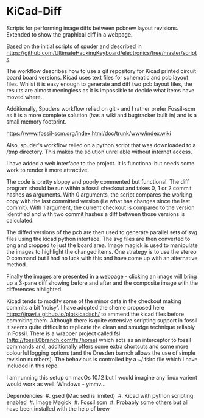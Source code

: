 # KiCad-Diff
Scripts for performing image diffs between pcbnew layout revisions. Extended to show the graphical diff in a webpage.

Based on the initial scripts of spuder and described in  https://github.com/UltimateHackingKeyboard/electronics/tree/master/scripts

The workflow describes how to use a git repository for Kicad printed circuit board board versions. Kicad uses text files for schematic and pcb layout files. Whilst it is easy enough to generate and diff two pcb layout files, the results are almost meningless as it is impossible to decide what items have moved where.

Additionally, Spuders workflow relied on git - and I rather prefer Fossil-scm as it is a more complete solution (has a wiki and bugtracker built in) and is a small memory footprint.

https://www.fossil-scm.org/index.html/doc/trunk/www/index.wiki

Also, spuder's workflow relied on a python script that was downloaded to a /tmp directory. This makes the solution unreliable without internet access.

I have added a web interface to the project. It is functional but needs some work to render it more attractive.

The code is pretty sloppy and poorly commented but functional. The diff program should be run within a fossil checkout and takes 0, 1 or 2 commit hashes as arguments. With 0 arguments, the script compares the working copy with the last committed version (i.e what has changes since the last commit). With 1 argument, the current checkout is compared to the version identified and with two commit hashes a diff between those versions is calculated.

The diffed versions of the pcb are then used to generate parallel sets of svg files using the kicad python interface. The svg files are then converted to png and cropped to just the board area. Image magick is used to manipulate the images to highlight the changed items.
One strategy is to use the stereo 0 command but I had no luck with this and have come up with an alternative method.

Finally the images are presented in a webpage - clicking an image will bring up a 3-pane diff showing before and after and the composite image with the differences hihlighted.

Kicad tends to modify some of the minor data in the checkout making commits a bit 'noisy'. I have adopted the sheme proposed here https://jnavila.github.io/plotkicadsch/ to ammend the kicad files before commiting them. Although there is quite extensive scripting support in fossil it seems quite difficult to replicate the clean and smudge technique reliably in Fossil. There is a wrapper project called fsl (http://fossil.0branch.com/fsl/home) which acts as an interceptor to fossil commands and, additionally offers some extra shortcuts and some more colourful logging options (and the Dresden barnch allows the use of simple revision numbers). The behavious is controlled by a ~/.fslrc file which I have included in this repo.

I am running this setup on macOs 10.12 but I would imagine any linux varient would work as well. Windows - ymmv...

Dependencies
  #. gsed (Mac sed is limited)
  #. Kicad with python scripting enabled
  #. Image Magick
  #. Fossil scm
  #. Probably some others but all have been installed with the help of brew
